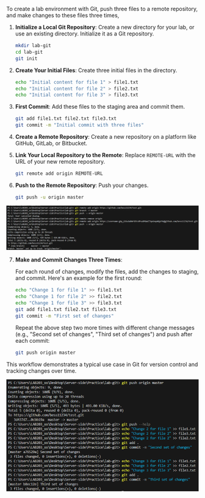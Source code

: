 To create a lab environment with Git, push three files to a remote repository, and make changes to these files three times, 


1. **Initialize a Local Git Repository**:
   Create a new directory for your lab, or use an existing directory. Initialize it as a Git repository.
   ```bash
   mkdir lab-git
   cd lab-git
   git init
   ```

2. **Create Your Initial Files**:
   Create three initial files in the directory.
   ```bash
   echo "Initial content for file 1" > file1.txt
   echo "Initial content for file 2" > file2.txt
   echo "Initial content for file 3" > file3.txt
   ```

3. **First Commit**:
   Add these files to the staging area and commit them.
   ```bash
   git add file1.txt file2.txt file3.txt
   git commit -m "Initial commit with three files"
   ```

4. **Create a Remote Repository**:
   Create a new repository on a platform like GitHub, GitLab, or Bitbucket.

5. **Link Your Local Repository to the Remote**:
   Replace `REMOTE-URL` with the URL of your new remote repository.
   ```bash
   git remote add origin REMOTE-URL
   ```

6. **Push to the Remote Repository**:
   Push your changes.
   ```bash
   git push -u origin master
   ```
![PNG](../practices/5.png)

7. **Make and Commit Changes Three Times**:
   
   For each round of changes, modify the files, add the changes to staging, and commit. Here's an example for the first round:
   ```bash
   echo "Change 1 for file 1" >> file1.txt
   echo "Change 1 for file 2" >> file2.txt
   echo "Change 1 for file 3" >> file3.txt
   git add file1.txt file2.txt file3.txt
   git commit -m "First set of changes"
   ```

   Repeat the above step two more times with different change messages (e.g., "Second set of changes", "Third set of changes") and push after each commit:
   ```bash
   git push origin master
   ```

This workflow demonstrates a typical use case in Git for version control and tracking changes over time. 

![PNG](../practices/6.png)